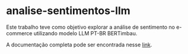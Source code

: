# analise-sentimentos-llm

Este trabalho teve como objetivo explorar a análise de sentimento no e-commerce utilizando modelo LLM PT-BR BERTimbau.

A documentação completa pode ser encontrada nesse [link](https://drive.google.com/file/d/1G-_4oSHOkoB0qtMvwk54jvQ3Cdcxu8A7/view?usp=drive_link).

